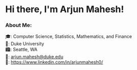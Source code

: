 <h1>Hi there, I'm Arjun Mahesh!</h1>

<h3>About Me:</h3>

🎓: Computer Science, Statistics, Mathematics, and Finance  
🏫: Duke University  
🏙: Seattle, WA  
📧: arjun.mahesh@duke.edu  
👤: https://www.linkedin.com/in/arjunmahesh0/  
